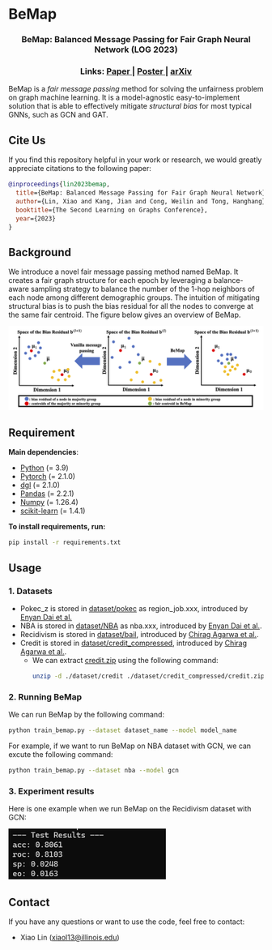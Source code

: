 # BeMap
<h3 align="center">BeMap: Balanced Message Passing for Fair Graph Neural Network (LOG 2023) </h3>
<h3 align="center"> 
  Links: 
  <a href="https://arxiv.org/pdf/2306.04107.pdf"> Paper </a> | 
  <a href="https://openreview.net/attachment?id=4RiLDrCbzW&name=poster_preview"> Poster </a> |  
  <a href="https://arxiv.org/abs/2306.04107"> arXiv </a>
</h3>

BeMap is a *fair message passing* method for solving the unfairness problem on graph machine learning. It is a model-agnostic easy-to-implement solution that is able to effectively mitigate *structural bias* for most typical GNNs, such as GCN and GAT.


## Cite Us
If you find this repository helpful in your work or research, we would greatly appreciate citations to the following paper:

```bibtex
@inproceedings{lin2023bemap,
  title={BeMap: Balanced Message Passing for Fair Graph Neural Network},
  author={Lin, Xiao and Kang, Jian and Cong, Weilin and Tong, Hanghang},
  booktitle={The Second Learning on Graphs Conference},
  year={2023}
}
```

## Background
We introduce a novel fair message passing method named BeMap. It creates a fair graph structure for each epoch by leveraging a balance-aware sampling strategy to balance the number of the 1-hop neighbors of each node among different demographic groups. The intuition of mitigating structural bias is to push the bias residual for all the nodes to converge at the same fair centroid. The figure below gives an overview of BeMap.

<img src="./BeMap.png" alt="Visualization of BeMap">

## Requirement
**Main dependencies**:
- [Python](https://www.python.org/) (= 3.9)
- [Pytorch](https://pytorch.org/) (= 2.1.0)
- [dgl](https://www.dgl.ai/) (= 2.1.0)
- [Pandas](https://pandas.pydata.org/) (= 2.2.1)
- [Numpy](https://numpy.org/doc/stable/index.html#) (= 1.26.4)
- [scikit-learn](https://scikit-learn.org/stable/index.html) (= 1.4.1)

**To install requirements, run:**

```bash
pip install -r requirements.txt
```

## Usage

### 1. Datasets
 - Pokec_z is stored in [dataset/pokec](dataset/pokec) as region_job.xxx, introduced by [Enyan Dai et al.](https://arxiv.org/abs/2009.01454)
 - NBA is stored in [dataset/NBA](dataset/NBA) as nba.xxx, introduced by [Enyan Dai et al.](https://arxiv.org/abs/2009.01454).
 - Recidivism is stored in [dataset/bail](dataset/bail), introduced by [Chirag Agarwa et al.](https://arxiv.org/pdf/2102.13186.pdf).
 - Credit is stored in [dataset/credit_compressed](dataset/credit_compressed), introduced by [Chirag Agarwa et al.](https://arxiv.org/pdf/2102.13186.pdf).
     - We can extract [credit.zip](dataset/credit_compressed/) using the following command:
       ```bash
       unzip -d ./dataset/credit ./dataset/credit_compressed/credit.zip
       ```

### 2. Running BeMap

We can run BeMap by the following command:

```bash
python train_bemap.py --dataset dataset_name --model model_name
```
For example, if we want to run BeMap on NBA dataset with GCN, we can excute the following command:

```bash
python train_bemap.py --dataset nba --model gcn
```

### 3. Experiment results

Here is one example when we run BeMap on the Recidivism dataset with GCN:

![results of Recidivism with GCN](./test.png)


## Contact
If you have any questions or want to use the code, feel free to contact:
- Xiao Lin (xiaol13@illinois.edu)
